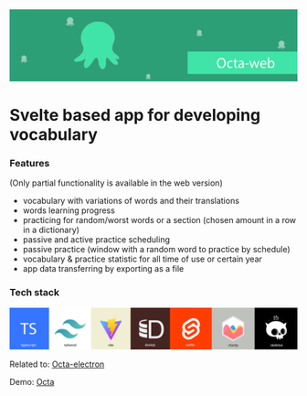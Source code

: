 <img src="./github extras/github repository poster.jpg">

# Svelte based app for developing vocabulary

### Features

(Only partial functionality is available in the web version)
*  vocabulary with variations of words and their translations
*  words learning progress
*  practicing for random/worst words or a section (chosen amount in a row in a dictionary)
*  passive and active practice scheduling 
*  passive practice (window with a random word to practice by schedule)
*  vocabulary & practice statistic for all time of use or certain year
*  app data transferring by exporting as a file

### Tech stack

<img src="./github extras/tech-stack.jpg" alt="tech stack list">

Related to: <a href="https://github.com/Mero-Plaform/octa-electron"> Octa-electron </a>

Demo: [Octa](https://merovinggen.github.io/octa-web-build/)
